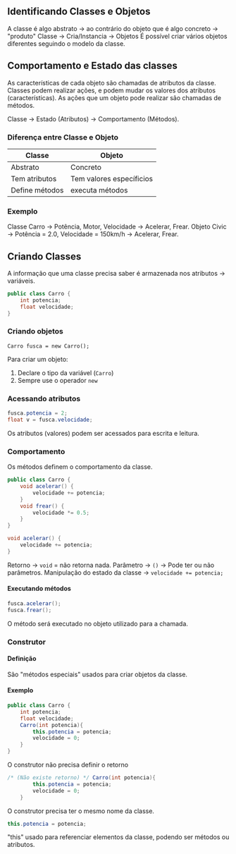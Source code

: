 ## Identificando Classes e Objetos

A classe é algo abstrato -> ao contrário do objeto que é algo concreto -> "produto" Classe -> Cria/Instancia -> Objetos
É possível criar vários objetos diferentes seguindo o modelo da classe.

## Comportamento e Estado das classes

As características de cada objeto são chamadas de atributos da classe. Classes podem realizar ações, e podem mudar os valores dos atributos (características). As ações que um objeto pode realizar são chamadas de métodos.

Classe -> Estado (Atributos) -> Comportamento (Métodos).

### Diferença entre Classe e Objeto

| Classe         | Objeto                   |
| -------------- | ------------------------ |
| Abstrato       | Concreto                 |
| Tem atributos  | Tem valores específicios |
| Define métodos | executa métodos          |

### Exemplo

Classe Carro -> Potência, Motor, Velocidade -> Acelerar, Frear. Objeto Civic -> Potência = 2.0, Velocidade = 150km/h -> Acelerar, Frear.

## Criando Classes

A informação que uma classe precisa saber é armazenada nos atributos -> variáveis.

```java
public class Carro {
	int potencia;
	float velocidade;
}
```

### Criando objetos

`Carro fusca = new Carro();`

Para criar um objeto: 
1. Declare o tipo da variável (`Carro`) 
2. Sempre use o operador `new`

### Acessando atributos

```java
fusca.potencia = 2;
float v = fusca.velocidade;
```

Os atributos (valores) podem ser acessados para escrita e leitura.

### Comportamento

Os métodos definem o comportamento da classe.

```java
public class Carro {
	void acelerar() {
		velocidade += potencia;
	}
	void frear() {
		velocidade *= 0.5;
	}
}
```

``` java
void acelerar() {
	velocidade += potencia;
}
```

Retorno -> `void` = não retorna nada.
Parâmetro -> `()` -> Pode ter ou não parâmetros.
Manipulação do estado da classe -> `velocidade += potencia;`

#### Executando métodos

```java 
fusca.acelerar();
fusca.frear();
```

O método será executado no objeto utilizado para a chamada.

### Construtor

#### Definição

São "métodos especiais" usados para criar objetos da classe.

#### Exemplo

```java
public class Carro {
	int potencia;
	float velocidade;
	Carro(int potencia){
		this.potencia = potencia;
		velocidade = 0;
	}
}
```

O construtor não precisa definir o retorno

```java
/* (Não existe retorno) */ Carro(int potencia){
		this.potencia = potencia;
		velocidade = 0;
	}
```

O construtor precisa ter o mesmo nome da classe.

```java
this.potencia = potencia;
```

"this" usado para referenciar elementos da classe, podendo ser métodos ou atributos.